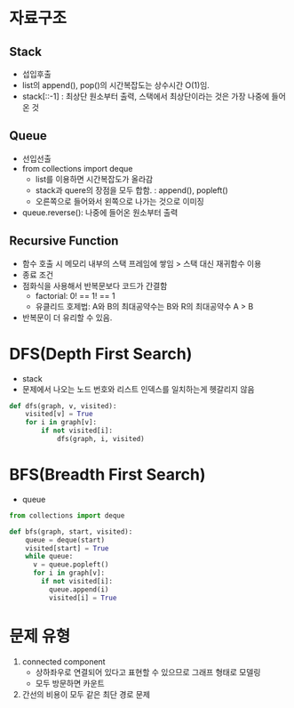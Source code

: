 # 자료구조
## Stack
- 섭입후출
- list의 append(), pop()의 시간복잡도는 상수시간 O(1)임.
- stack[::-1] : 최상단 원소부터 출력, 스택에서 최상단이라는 것은 가장 나중에 들어온 것

## Queue
- 선입선출
- from collections import deque
  - list를 이용하면 시간복잡도가 올라감
  - stack과 quere의 장점을 모두 합함. : append(), popleft()
  - 오른쪽으로 들어와서 왼쪽으로 나가는 것으로 이미징
- queue.reverse(): 나중에 들어온 원소부터 출력

## Recursive Function
- 함수 호출 시 메모리 내부의 스택 프레임에 쌓임 > 스택 대신 재귀함수 이용
- 종료 조건
- 점화식을 사용해서 반복문보다 코드가 간결함 
  - factorial: 0! == 1! == 1
  - 유클리드 호제법: A와 B의 최대공약수는 B와 R의 최대공약수 A > B
- 반복문이 더 유리할 수 있음.

# DFS(Depth First Search)
- stack
- 문제에서 나오는 노드 번호와 리스트 인덱스를 일치하는게 헷갈리지 않음
```python
def dfs(graph, v, visited):
    visited[v] = True
    for i in graph[v]:
        if not visited[i]:
            dfs(graph, i, visited)
```

# BFS(Breadth First Search)
- queue
```python
from collections import deque

def bfs(graph, start, visited):
    queue = deque(start)
    visited[start] = True
    while queue:
      v = queue.popleft()
      for i in graph[v]:
        if not visited[i]:
          queue.append(i)
          visited[i] = True
```

# 문제 유형
1. connected component
   - 상하좌우로 연결되어 있다고 표현할 수 있으므로 그래프 형태로 모델링
   - 모두 방문하면 카운트
2. 간선의 비용이 모두 같은 최단 경로 문제